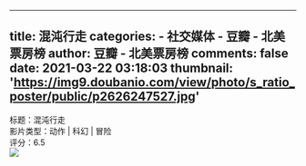 
---
title: 混沌行走
categories: 
    - 社交媒体
    - 豆瓣 - 北美票房榜
author: 豆瓣 - 北美票房榜
comments: false
date: 2021-03-22 03:18:03
thumbnail: 'https://img9.doubanio.com/view/photo/s_ratio_poster/public/p2626247527.jpg'
---

<div>   
标题：混沌行走<br> 影片类型：动作 | 科幻 | 冒险  <br>评分：6.5 <br> <img src="https://img9.doubanio.com/view/photo/s_ratio_poster/public/p2626247527.jpg" referrerpolicy="no-referrer">  
</div>
            